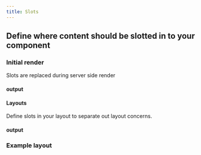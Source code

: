 ```yaml
---
title: Slots
---
```



## Define where content should be slotted in to your component

### Initial render
Slots are replaced during server side render

#### output

#### Layouts
Define slots in your layout to separate out layout concerns.

#### output


### Example layout
